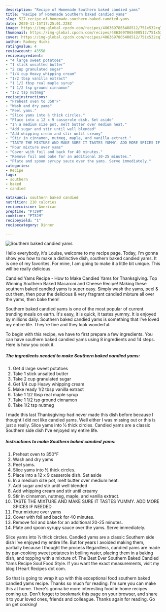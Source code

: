 ```yaml
---
description: "Recipe of Homemade Southern baked candied yams"
title: "Recipe of Homemade Southern baked candied yams"
slug: 527-recipe-of-homemade-southern-baked-candied-yams
date: 2020-11-15T17:25:01.228Z
image: https://img-global.cpcdn.com/recipes/4863697865408512/751x532cq70/southern-baked-candied-yams-recipe-main-photo.jpg
thumbnail: https://img-global.cpcdn.com/recipes/4863697865408512/751x532cq70/southern-baked-candied-yams-recipe-main-photo.jpg
cover: https://img-global.cpcdn.com/recipes/4863697865408512/751x532cq70/southern-baked-candied-yams-recipe-main-photo.jpg
author: Rodney Hicks
ratingvalue: 4
reviewcount: 43558
recipeingredient:
- "4 large sweet potatoes"
- "1 stick unsalted butter"
- "2 cup granulated sugar"
- "1/4 cup Heavy whipping cream"
- "1/2 tbsp vanilla extract"
- "1 1/2 tbsp real maple syrup"
- "1 1/2 tsp ground cinnamon"
- "1/2 tsp nutmeg"
recipeinstructions:
- "Preheat oven to 350°F"
- "Wash and dry yams"
- "Peel yams."
- "Slice yams into ½ thick circles."
- "Place into a 12 x 9 casserole dish. Set aside"
- "In a medium size pot, melt butter over medium heat."
- "Add sugar and stir until well blended"
- "Add whipping cream and stir until creamy"
- "Stir in cinnamon, nutmeg, maple, and vanilla extract."
- "TASTE THE MIXTURE AND MAKE SURE IT TASTES YUMMY. ADD MORE SPICES IF NEEDED"
- "Pour mixture over yams"
- "Cover with foil and back for 40 minutes."
- "Remove foil and bake for an additional 20-25 minutes."
- "Plate and spoon syrupy sauce over the yams. Serve immediately."
categories:
- Recipe
tags:
- southern
- baked
- candied

katakunci: southern baked candied 
nutrition: 210 calories
recipecuisine: American
preptime: "PT39M"
cooktime: "PT32M"
recipeyield: "1"
recipecategory: Dinner

---
```



![Southern baked candied yams](https://img-global.cpcdn.com/recipes/4863697865408512/751x532cq70/southern-baked-candied-yams-recipe-main-photo.jpg)

Hello everybody, it's Louise, welcome to my recipe page. Today, I'm gonna show you how to make a distinctive dish, southern baked candied yams. It is one of my favorites. For mine, I am going to make it a little bit unique. This will be really delicious.

Candied Yams Recipe - How to Make Candied Yams for Thanksgiving. Top Winning Southern Baked Macaroni and Cheese Recipe! Making these southern baked candied yams is super easy. Simply wash the yams, peel &amp; cut them, then pour the delicious &amp; very fragrant candied mixture all over the yams, then bake them!

Southern baked candied yams is one of the most popular of current trending meals on earth. It's easy, it is quick, it tastes yummy. It is enjoyed by millions daily. Southern baked candied yams is something that I've loved my entire life. They're fine and they look wonderful.


To begin with this recipe, we have to first prepare a few ingredients. You can have southern baked candied yams using 8 ingredients and 14 steps. Here is how you cook it.

<!--inarticleads1-->

##### The ingredients needed to make Southern baked candied yams:

1. Get 4 large sweet potatoes
1. Take 1 stick unsalted butter
1. Take 2 cup granulated sugar
1. Get 1/4 cup Heavy whipping cream
1. Make ready 1/2 tbsp vanilla extract
1. Take 1 1/2 tbsp real maple syrup
1. Take 1 1/2 tsp ground cinnamon
1. Take 1/2 tsp nutmeg


I made this last Thanksgiving-had never made this dish before because I thought I did not like candied yams. Well either I was missing out or this is just a really. Slice yams into ½ thick circles. Candied yams are a classic Southern side dish I&#39;ve enjoyed my entire life. 

<!--inarticleads2-->

##### Instructions to make Southern baked candied yams:

1. Preheat oven to 350°F
1. Wash and dry yams
1. Peel yams.
1. Slice yams into ½ thick circles.
1. Place into a 12 x 9 casserole dish. Set aside
1. In a medium size pot, melt butter over medium heat.
1. Add sugar and stir until well blended
1. Add whipping cream and stir until creamy
1. Stir in cinnamon, nutmeg, maple, and vanilla extract.
1. TASTE THE MIXTURE AND MAKE SURE IT TASTES YUMMY. ADD MORE SPICES IF NEEDED
1. Pour mixture over yams
1. Cover with foil and back for 40 minutes.
1. Remove foil and bake for an additional 20-25 minutes.
1. Plate and spoon syrupy sauce over the yams. Serve immediately.


Slice yams into ½ thick circles. Candied yams are a classic Southern side dish I&#39;ve enjoyed my entire life. But for years I avoided making them, partially because I thought the process Regardless, candied yams are made by par-cooking sweet potatoes in boiling water, placing them in a baking dish, and topping with a mixture of. The Best Ever Southern Baked Candied Yams Recipe Soul Food Style. If you want the exact measurements, visit my blog I Heart Recipes dot com. 

So that is going to wrap it up with this exceptional food southern baked candied yams recipe. Thanks so much for reading. I'm sure you can make this at home. There's gonna be more interesting food in home recipes coming up. Don't forget to bookmark this page on your browser, and share it to your loved ones, friends and colleague. Thanks again for reading. Go on get cooking!
